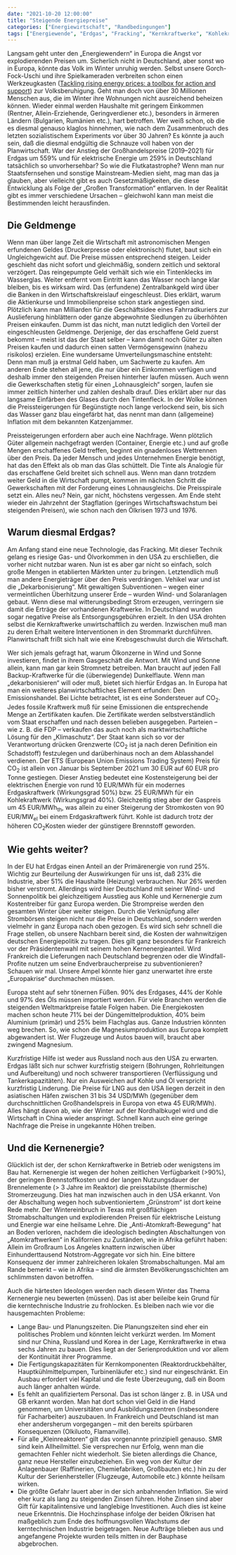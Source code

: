 ```yaml
---
date: "2021-10-20 12:00:00"
title: "Steigende Energiepreise"
categories: ["Energiewirtschaft", "Randbedingungen"]
tags: ["Energiewende", "Erdgas", "Fracking", "Kernkraftwerke", "Kohlekraftwerke", "Oel", "Strompreise"]
---
```


		
Langsam geht unter den „Energiewendern“ in Europa die Angst vor explodierenden Preisen um. Sicherlich nicht in Deutschland, aber sonst wo in Europa, könnte das Volk im Winter unruhig werden. Selbst unsere Gorch-Fock-Uschi und ihre Spielkameraden verbreiten schon einen Werkzeugkasten (<a href="https://ec.europa.eu/energy/sites/default/files/tackling_rising_energy_prices_a_toolbox_for_action_and_support.pdf">Tackling rising energy prices: a toolbox for action and support</a>) zur Volksberuhigung. Geht man doch von über 30 Millionen Menschen aus, die im Winter ihre Wohnungen nicht ausreichend beheizen können. Wieder einmal werden Haushalte mit geringem Einkommen (Rentner, Allein-Erziehende, Geringverdiener etc.), besonders in ärmeren Ländern (Bulgarien, Rumänien etc.), hart betroffen. Wer weiß schon, ob die es diesmal genauso klaglos hinnehmen, wie nach dem Zusammenbruch des letzten sozialistischem Experiments vor über 30 Jahren? Es könnte ja auch sein, daß die diesmal endgültig die Schnauze voll haben von der Planwirtschaft. War der Anstieg der Großhandelspreise (2019–2021) für Erdgas um 559% und für elektrische Energie um 259% in Deutschland tatsächlich so unvorhersehbar? So wie die Flutkatastrophe? Wenn man nur Staatsfernsehen und sonstige Mainstream-Medien sieht, mag man das ja glauben, aber vielleicht gibt es auch Gesetzmäßigkeiten, die diese Entwicklung als Folge der „Großen Transformation“ entlarven. In der Realität gibt es immer verschiedene Ursachen – gleichwohl kann man meist die Bestimmenden leicht herausfinden.


## Die Geldmenge

Wenn man über lange Zeit die Wirtschaft mit astronomischen Mengen erfundenen Geldes (Druckerpresse oder elektronisch) flutet, baut sich ein Ungleichgewicht auf. Die Preise müssen entsprechend steigen. Leider geschieht das nicht sofort und gleichmäßig, sondern zeitlich und sektoral verzögert. Das reingepumpte Geld verhält sich wie ein Tintenklecks im Wasserglas. Weiter entfernt vom Eintritt kann das Wasser noch lange klar bleiben, bis es wirksam wird. Das (erfundene) Zentralbankgeld wird über die Banken in den Wirtschaftskreislauf eingeschleust. Dies erklärt, warum die Aktienkurse und Immobilienpreise schon stark angestiegen sind. Plötzlich kann man Milliarden für die Geschäftsidee eines Fahrradkuriers zur Auslieferung hinblättern oder ganze abgewohnte Siedlungen zu überhöhten Preisen einkaufen. Dumm ist das nicht, man nutzt lediglich den Vorteil der eingeschleusten Geldmenge. Derjenige, der das erschaffene Geld zuerst bekommt – meist ist das der Staat selber – kann damit noch Güter zu alten Preisen kaufen und dadurch einen satten Vermögensgewinn (nahezu risikolos) erzielen. Eine wundersame Umverteilungsmaschine entsteht: Denn man muß ja erstmal Geld haben, um Sachwerte zu kaufen. Am anderen Ende stehen all jene, die nur über ein Einkommen verfügen und deshalb immer den steigenden Preisen hinterher laufen müssen. Auch wenn die Gewerkschaften stetig für einen „Lohnausgleich“ sorgen, laufen sie immer zeitlich hinterher und zahlen deshalb drauf. Dies erklärt aber nur das langsame Einfärben des Glases durch den Tintenfleck. In der Wolke können die Preissteigerungen für Begünstigte noch lange verlockend sein, bis sich das Wasser ganz blau eingefärbt hat, das nennt man dann (allgemeine) Inflation mit dem bekannten Katzenjammer.

Preissteigerungen erfordern aber auch eine Nachfrage. Wenn plötzlich Güter allgemein nachgefragt werden (Container, Energie etc.) und auf große Mengen erschaffenes Geld treffen, beginnt ein gnadenloses Wettrennen über den Preis. Da jeder Mensch und jedes Unternehmen Energie benötigt, hat das den Effekt als ob man das Glas schüttelt. Die Tinte als Analogie für das erschaffene Geld breitet sich schnell aus. Wenn man dann trotzdem weiter Geld in die Wirtschaft pumpt, kommen im nächsten Schritt die Gewerkschaften mit der Forderung eines Lohnausgleichs. Die Preisspirale setzt ein. Alles neu? Nein, gar nicht, höchstens vergessen. Am Ende steht wieder ein Jahrzehnt der Stagflation (geringes Wirtschaftswachstum bei steigenden Preisen), wie schon nach den Ölkrisen 1973 und 1976.


## Warum diesmal Erdgas?

Am Anfang stand eine neue Technologie, das Fracking. Mit dieser Technik gelang es riesige Gas- und Ölvorkommen in den USA zu erschließen, die vorher nicht nutzbar waren. Nun ist es aber gar nicht so einfach, solch große Mengen in etablierten Märkten unter zu bringen. Letztendlich muß man andere Energieträger über den Preis verdrängen. Vehikel war und ist die „Dekarbonisierung“. Mit gewaltigen Subventionen – wegen einer vermeintlichen Überhitzung unserer Erde – wurden Wind- und Solaranlagen gebaut. Wenn diese mal witterungsbedingt Strom erzeugen, verringern sie damit die Erträge der vorhandenen Kraftwerke. In Deutschland wurden sogar negative Preise als Entsorgungsgebühren erzielt. In den USA drohten selbst die Kernkraftwerke unwirtschaftlich zu werden. Inzwischen muß man zu deren Erhalt weitere Interventionen in den Strommarkt durchführen. Planwirtschaft frißt sich halt wie eine Krebsgeschwulst durch die Wirtschaft.

Wer sich jemals gefragt hat, warum Ölkonzerne in Wind und Sonne investieren, findet in ihrem Gasgeschäft die Antwort. Mit Wind und Sonne allein, kann man gar kein Stromnetz betreiben. Man braucht auf jeden Fall Backup-Kraftwerke für die (überwiegende) Dunkelflaute. Wenn man „dekarbonisieren“ will oder muß, bietet sich hierfür Erdgas an. In Europa hat man ein weiteres planwirtschaftliches Element erfunden: Den Emissionshandel. Bei Lichte betrachtet, ist es eine Sondersteuer auf CO<sub>2</sub>. Jedes fossile Kraftwerk muß für seine Emissionen die entsprechende Menge an Zertifikaten kaufen. Die Zertifikate werden selbstverständlich vom Staat erschaffen und nach dessen belieben ausgegeben. Parteien – wie z. B. die FDP – verkaufen das auch noch als marktwirtschaftliche Lösung für den „Klimaschutz“. Der Staat kann sich so vor der Verantwortung drücken Grenzwerte (CO<sub>2</sub> ist ja nach deren Definition ein Schadstoff) festzulegen und darüberhinaus noch an dem Ablasshandel verdienen. Der ETS (European Union Emissions Trading System) Preis für CO<sub>2</sub>&nbsp;ist allein von Januar bis September 2021 um 30 EUR auf 60 EUR pro Tonne gestiegen. Dieser Anstieg bedeutet eine Kostensteigerung bei der elektrischen Energie von rund 10 EUR/MWh für ein modernes Erdgaskraftwerk (Wirkungsgrad 50%) bzw. 25 EUR/MWh für ein Kohlekraftwerk (Wirkungsgrad 40%). Gleichzeitig stieg aber der Gaspreis um 45 EUR/MWh<sub>th</sub>, was allein zu einer Steigerung der Stromkosten von 90 EUR/MW<sub>el</sub>&nbsp;bei einem Erdgaskraftwerk führt. Kohle ist dadurch trotz der höheren CO<sub>2</sub>Kosten wieder der günstigere Brennstoff geworden.


## Wie gehts weiter?

In der EU hat Erdgas einen Anteil an der Primärenergie von rund 25%. Wichtig zur Beurteilung der Auswirkungen für uns ist, daß 23% die Industrie, aber 51% die Haushalte (Heizung) verbrauchen. Nur 26% werden bisher verstromt. Allerdings wird hier Deutschland mit seiner Wind- und Sonnenpolitik bei gleichzeitigem Ausstieg aus Kohle und Kernenergie zum Kostentreiber für ganz Europa werden. Die Strompreise werden den gesamten Winter über weiter steigen. Durch die Verknüpfung aller Strombörsen steigen nicht nur die Preise in Deutschland, sondern werden vielmehr in ganz Europa nach oben gezogen. Es wird sich sehr schnell die Frage stellen, ob unsere Nachbarn bereit sind, die Kosten der wahnwitzigen deutschen Energiepolitik zu tragen. Dies gilt ganz besonders für Frankreich vor der Präsidentenwahl mit seinem hohen Kernenergieanteil. Wird Frankreich die Lieferungen nach Deutschland begrenzen oder die Windfall-Profite nutzen um seine Endverbraucherpreise zu subventionieren? Schauen wir mal. Unsere Ampel könnte hier ganz unerwartet ihre erste „Europakrise“ durchmachen müssen.

Europa steht auf sehr tönernen Füßen. 90% des Erdgases, 44% der Kohle und 97% des Öls müssen importiert werden. Für viele Branchen werden die steigenden Weltmarktpreise fatale Folgen haben. Die Energiekosten machen schon heute 71% bei der Düngemittelproduktion, 40% beim Aluminium (primär) und 25% beim Flachglas aus. Ganze Industrien könnten weg brechen. So, wie schon die Magnesiumproduktion aus Europa komplett abgewandert ist. Wer Flugzeuge und Autos bauen will, braucht aber zwingend Magnesium.

Kurzfristige Hilfe ist weder aus Russland noch aus den USA zu erwarten. Erdgas läßt sich nur schwer kurzfristig steigern (Bohrungen, Rohrleitungen und Aufbereitung) und noch schwerer transportieren (Verflüssigung und Tankerkapazitäten). Nur ein Ausweichen auf Kohle und Öl verspricht kurzfristig Linderung. Die Preise für LNG aus den USA liegen derzeit in den asiatischen Häfen zwischen 31 bis 34 USD/MWh (gegenüber dem durchschnittlichen Großhandelspreis in Europa von etwa 45 EUR/MWh). Alles hängt davon ab, wie der Winter auf der Nordhalbkugel wird und die Wirtschaft in China wieder anspringt. Schnell kann auch eine geringe Nachfrage die Preise in ungekannte Höhen treiben.


## Und die Kernenergie?

Glücklich ist der, der schon Kernkraftwerke in Betrieb oder wenigstens im Bau hat. Kernenergie ist wegen der hohen zeitlichen Verfügbarkeit (&gt;90%), der geringen Brennstoffkosten und der langen Nutzungsdauer der Brennelemente (&gt; 3 Jahre im Reaktor) die preisstabilste (thermische) Stromerzeugung. Dies hat man inzwischen auch in den USA erkannt. Von der Abschaltung wegen hoch subventioniertem „Grünstrom“ ist dort keine Rede mehr. Der Wintereinbruch in Texas mit großflächigen Stromabschaltungen und explodierenden Preisen für elektrische Leistung und Energie war eine heilsame Lehre. Die „Anti-Atomkraft-Bewegung“ hat an Boden verloren, nachdem die ideologisch bedingten Abschaltungen von „Atomkraftwerken“ in Kalifornien zu Zuständen, wie in Afrika geführt haben: Allein im Großraum Los Angeles knattern inzwischen über Einhunderttausend Notstrom-Aggregate vor sich hin. Eine bittere Konsequenz der immer zahlreicheren lokalen Stromabschaltungen. Mal am Rande bemerkt – wie in Afrika – sind die ärmsten Bevölkerungsschichten am schlimmsten davon betroffen.

Auch die härtesten Ideologen werden nach diesem Winter das Thema Kernenergie neu bewerten (müssen). Das ist aber beileibe kein Grund für die kerntechnische Industrie zu frohlocken. Es bleiben nach wie vor die hausgemachten Probleme:


* Lange Bau- und Planungszeiten. Die Planungszeiten sind eher ein politisches Problem und könnten leicht verkürzt werden. Im Moment sind nur China, Russland und Korea in der Lage, Kernkraftwerke in etwa sechs Jahren zu bauen. Dies liegt an der Serienproduktion und vor allem der Kontinuität ihrer Programme.
* Die Fertigungskapazitäten für Kernkomponenten (Reaktordruckbehälter, Hauptkühlmittelpumpen, Turbinenläufer etc.) sind nur eingeschränkt. Ein Ausbau erfordert viel Kapital und die feste Überzeugung, daß ein Boom auch länger anhalten würde.
* Es fehlt an qualifiziertem Personal. Das ist schon länger z. B. in USA und GB erkannt worden. Man hat dort schon viel Geld in die Hand genommen, um Universitäten und Ausbildungszentren (insbesondere für Facharbeiter) auszubauen. In Frankreich und Deutschland ist man eher andersherum vorgegangen – mit den bereits spürbaren Konsequenzen (Olkiluoto, Flamanville).
* Für alle „Kleinreaktoren“ gilt das vorgenannte prinzipiell genauso. SMR sind kein Allheilmittel. Sie versprechen nur Erfolg, wenn man die gemachten Fehler nicht wiederholt. Sie bieten allerdings die Chance, ganz neue Hersteller einzubeziehen. Ein weg von der Kultur der Anlagenbauer (Raffinerien, Chemiefabriken, Großbauten etc.) hin zu der Kultur der Serienhersteller (Flugzeuge, Automobile etc.) könnte heilsam wirken.
* Die größte Gefahr lauert aber in der sich anbahnenden Inflation. Sie wird eher kurz als lang zu steigenden Zinsen führen. Hohe Zinsen sind aber Gift für kapitalintensive und langlebige Investitionen. Auch dies ist keine neue Erkenntnis. Die Hochzinsphase infolge der beiden Ölkrisen hat maßgeblich zum Ende des hoffnungsvollen Wachstums der kerntechnischen Industrie beigetragen. Neue Aufträge blieben aus und angefangene Projekte wurden teils mitten in der Bauphase abgebrochen.


